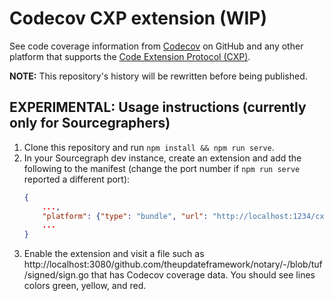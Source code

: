 # Codecov CXP extension (WIP)

See code coverage information from [Codecov](https://codecov.io) on GitHub and any other platform that supports the [Code Extension Protocol (CXP)](https://github.com/sourcegraph/cxp-js).

**NOTE:** This repository's history will be rewritten before being published.

## EXPERIMENTAL: Usage instructions (currently only for Sourcegraphers)

1.  Clone this repository and run `npm install && npm run serve`.
1.  In your Sourcegraph dev instance, create an extension and add the following to the manifest (change the port number if `npm run serve` reported a different port):
    ```json
    {
        ...,
        "platform": {"type": "bundle", "url": "http://localhost:1234/cx-codecov.js"},
        ...
    }
    ```
1.  Enable the extension and visit a file such as http://localhost:3080/github.com/theupdateframework/notary/-/blob/tuf/signed/sign.go that has Codecov coverage data. You should see lines colors green, yellow, and red.
